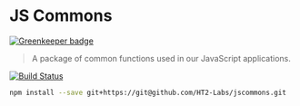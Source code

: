 # JS Commons

[![Greenkeeper badge](https://badges.greenkeeper.io/HT2-Labs/jscommons.svg)](https://greenkeeper.io/)
> A package of common functions used in our JavaScript applications.

[![Build Status](https://travis-ci.org/HT2-Labs/jscommons.svg?branch=master)](https://travis-ci.org/HT2-Labs/jscommons)

```sh
npm install --save git+https://git@github.com/HT2-Labs/jscommons.git
```
